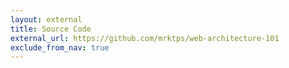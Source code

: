 ```yaml
---
layout: external
title: Source Code
external_url: https://github.com/mrktps/web-architecture-101
exclude_from_nav: true
---
```



